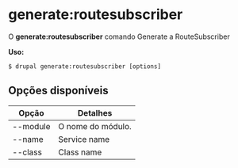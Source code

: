 # generate:routesubscriber
O **generate:routesubscriber** comando Generate a RouteSubscriber

**Uso:**
```
$ drupal generate:routesubscriber [options] 
```

## Opções disponíveis
Opção | Detalhes
-------|-------------
--module | O nome do módulo.
--name | Service name
--class | Class name
